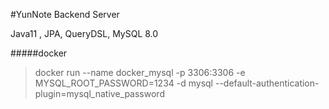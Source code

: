 #YunNote Backend Server

Java11 , JPA, QueryDSL, MySQL 8.0 



#####docker
 

> docker run --name docker_mysql -p 3306:3306 -e MYSQL_ROOT_PASSWORD=1234 -d mysql --default-authentication-plugin=mysql_native_password